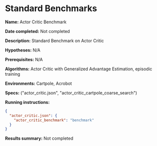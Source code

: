 # Standard Benchmarks

**Name:** Actor Critic Benchmark

**Date completed:** Not completed

**Description:** Standard Benchmark on Actor Critic

**Hypotheses:** N/A

**Prerequisites:** N/A

**Algorithms:** Actor Critic with Generalized Advantage Estimation, episodic training

**Environments:** Cartpole, Acrobot

**Specs:** ("actor_critic.json", "actor_critic_cartpole_coarse_search")

**Running instructions:**
```json
{
  "actor_critic.json": {
    "actor_critic_benchmark": "benchmark"
  }
}
```
**Results summary:** Not completed
